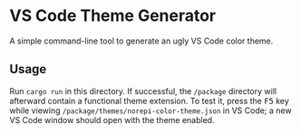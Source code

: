 # VS Code Theme Generator

A simple command-line tool to generate an ugly VS Code color theme.

## Usage

Run `cargo run` in this directory. If successful, the `/package` directory will afterward contain a functional theme extension. To test it, press the <kbd>F5</kbd> key while viewing `/package/themes/norepi-color-theme.json` in VS Code; a new VS Code window should open with the theme enabled.
